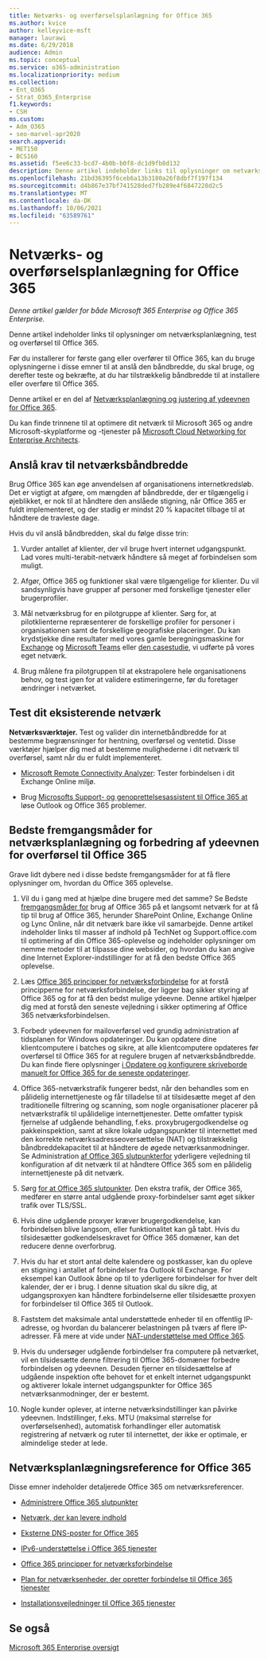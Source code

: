 ```yaml
---
title: Netværks- og overførselsplanlægning for Office 365
ms.author: kvice
author: kelleyvice-msft
manager: laurawi
ms.date: 6/29/2018
audience: Admin
ms.topic: conceptual
ms.service: o365-administration
ms.localizationpriority: medium
ms.collection:
- Ent_O365
- Strat_O365_Enterprise
f1.keywords:
- CSH
ms.custom:
- Adm_O365
- seo-marvel-apr2020
search.appverid:
- MET150
- BCS160
ms.assetid: f5ee6c33-bcd7-4b0b-b0f8-dc1d9fb8d132
description: Denne artikel indeholder links til oplysninger om netværksplanlægning, test og overførsel til Office 365.
ms.openlocfilehash: 21bd36395f6ceb6a13b3180a26f8dbf7f197f134
ms.sourcegitcommit: d4b867e37bf741528ded7fb289e4f6847228d2c5
ms.translationtype: MT
ms.contentlocale: da-DK
ms.lasthandoff: 10/06/2021
ms.locfileid: "63589761"
---
```

# <a name="network-and-migration-planning-for-office-365"></a>Netværks- og overførselsplanlægning for Office 365

*Denne artikel gælder for både Microsoft 365 Enterprise og Office 365 Enterprise.*

Denne artikel indeholder links til oplysninger om netværksplanlægning, test og overførsel til Office 365.
  
Før du installerer for første gang eller overfører til Office 365, kan du bruge oplysningerne i disse emner til at anslå den båndbredde, du skal bruge, og derefter teste og bekræfte, at du har tilstrækkelig båndbredde til at installere eller overføre til Office 365.

Denne artikel er en del af [Netværksplanlægning og justering af ydeevnen for Office 365](./network-planning-and-performance.md).

Du kan finde trinnene til at optimere dit netværk til Microsoft 365 og andre Microsoft-skyplatforme og -tjenester på [Microsoft Cloud Networking for Enterprise Architects](../solutions/cloud-architecture-models.md).
   
## <a name="estimate-network-bandwidth-requirements"></a>Anslå krav til netværksbåndbredde
<a name="EstimateBandwidthRequirements"> </a>

Brug Office 365 kan øge anvendelsen af organisationens internetkredsløb. Det er vigtigt at afgøre, om mængden af båndbredde, der er tilgængelig i øjeblikket, er nok til at håndtere den anslåede stigning, når Office 365 er fuldt implementeret, og der stadig er mindst 20 % kapacitet tilbage til at håndtere de travleste dage.
  
Hvis du vil anslå båndbredden, skal du følge disse trin:
  
1. Vurder antallet af klienter, der vil bruge hvert internet udgangspunkt. Lad vores multi-terabit-netværk håndtere så meget af forbindelsen som muligt. 
    
2. Afgør, Office 365 og funktioner skal være tilgængelige for klienter. Du vil sandsynligvis have grupper af personer med forskellige tjenester eller brugerprofiler.
    
3. Mål netværksbrug for en pilotgruppe af klienter. Sørg for, at pilotklienterne repræsenterer de forskellige profiler for personer i organisationen samt de forskellige geografiske placeringer. Du kan krydstjekke dine resultater med vores gamle beregningsmaskine for [Exchange](https://techcommunity.microsoft.com/t5/exchange-team-blog/announcing-the-exchange-client-network-bandwidth-calculator-beta/ba-p/601744) og [Microsoft Teams](/microsoftteams/prepare-network) eller [den casestudie](https://www.microsoft.com/itshowcase/Article/Content/631/Optimizing-network-performance-for-Microsoft-Office-365), vi udførte på vores eget netværk. 
    
4. Brug målene fra pilotgruppen til at ekstrapolere hele organisationens behov, og test igen for at validere estimeringerne, før du foretager ændringer i netværket.
    
## <a name="test-your-existing-network"></a>Test dit eksisterende netværk
<a name="calculators"> </a>

 **Netværksværktøjer.** Test og valider din internetbåndbredde for at bestemme begrænsninger for hentning, overførsel og ventetid. Disse værktøjer hjælper dig med at bestemme mulighederne i dit netværk til overførsel, samt når du er fuldt implementeret. 
    
- [Microsoft Remote Connectivity Analyzer](https://go.microsoft.com/fwlink/p/?LinkId=517243): Tester forbindelsen i dit Exchange Online miljø.
    
- Brug [Microsofts Support- og genoprettelsesassistent til Office 365 at](https://diagnostics.office.com/#/Download?env=SOC) løse Outlook og Office 365 problemer. 
    
## <a name="best-practices-for-network-planning-and-improving-migration-performance-for-office-365"></a>Bedste fremgangsmåder for netværksplanlægning og forbedring af ydeevnen for overførsel til Office 365
<a name="BestPractices"> </a>

Grave lidt dybere ned i disse bedste fremgangsmåder for at få flere oplysninger om, hvordan du Office 365 oplevelse.
  
1. Vil du i gang med at hjælpe dine brugere med det samme? Se Bedste [fremgangsmåder for](https://support.office.com/article/fd16c8d2-4799-4c39-8fd7-045f06640166) brug af Office 365 på et langsomt netværk for at få tip til brug af Office 365, herunder SharePoint Online, Exchange Online og Lync Online, når dit netværk bare ikke vil samarbejde. Denne artikel indeholder links til masser af indhold på TechNet og Support.office.com til optimering af din Office 365-oplevelse og indeholder oplysninger om nemme metoder til at tilpasse dine websider, og hvordan du kan angive dine Internet Explorer-indstillinger for at få den bedste Office 365 oplevelse. 
    
2. Læs [Office 365 principper for netværksforbindelse](./microsoft-365-network-connectivity-principles.md) for at forstå principperne for netværksforbindelse, der ligger bag sikker styring af Office 365 og for at få den bedst mulige ydeevne. Denne artikel hjælper dig med at forstå den seneste vejledning i sikker optimering af Office 365 netværksforbindelsen. 
    
3. Forbedr ydeevnen for mailoverførsel ved grundig administration af tidsplanen for Windows opdateringer. Du kan opdatere dine klientcomputere i batches og sikre, at alle klientcomputere opdateres før overførsel til Office 365 for at regulere brugen af netværksbåndbredde. Du kan finde flere oplysninger [i Opdatere og konfigurere skriveborde manuelt for Office 365 for de seneste opdateringer](https://support.microsoft.com/gp/office-2013-365-update).
    
4. Office 365-netværkstrafik fungerer bedst, når den behandles som en pålidelig internettjeneste og får tilladelse til at tilsidesætte meget af den traditionelle filtrering og scanning, som nogle organisationer placerer på netværkstrafik til upålidelige internettjenester. Dette omfatter typisk fjernelse af udgående behandling, f.eks. proxybrugergodkendelse og pakkeinspektion, samt at sikre lokale udgangspunkter til internettet med den korrekte netværksadresseoversættelse (NAT) og tilstrækkelig båndbreddekapacitet til at håndtere de øgede netværksanmodninger. Se Administration [af Office 365 slutpunkterfor](https://support.office.com/article/99cab9d4-ef59-4207-9f2b-3728eb46bf9a) yderligere vejledning til konfiguration af dit netværk til at håndtere Office 365 som en pålidelig internettjeneste på dit netværk.
    
1. Sørg [for at Office 365 slutpunkter](https://support.office.com/article/99cab9d4-ef59-4207-9f2b-3728eb46bf9a). Den ekstra trafik, der Office 365, medfører en større antal udgående proxy-forbindelser samt øget sikker trafik over TLS/SSL.
    
2. Hvis dine udgående proxyer kræver brugergodkendelse, kan forbindelsen blive langsom, eller funktionalitet kan gå tabt. Hvis du tilsidesætter godkendelseskravet for Office 365 domæner, kan det reducere denne overforbrug.
    
3. Hvis du har et stort antal delte kalendere og postkasser, kan du opleve en stigning i antallet af forbindelser fra Outlook til Exchange. For eksempel kan Outlook åbne op til to yderligere forbindelser for hver delt kalender, der er i brug. I denne situation skal du sikre dig, at udgangsproxyen kan håndtere forbindelserne eller tilsidesætte proxyen for forbindelser til Office 365 til Outlook.
    
4. Faststem det maksimale antal understøttede enheder til en offentlig IP-adresse, og hvordan du balancerer belastningen på tværs af flere IP-adresser. Få mere at vide under [NAT-understøttelse med Office 365](nat-support-with-microsoft-365.md).
    
5. Hvis du undersøger udgående forbindelser fra computere på netværket, vil en tilsidesætte denne filtrering til Office 365-domæner forbedre forbindelsen og ydeevnen. Desuden fjerner en tilsidesættelse af udgående inspektion ofte behovet for et enkelt internet udgangspunkt og aktiverer lokale internet udgangspunkter for Office 365 netværksanmodninger, der er bestemt.
    
6. Nogle kunder oplever, at interne netværksindstillinger kan påvirke ydeevnen. Indstillinger, f.eks. MTU (maksimal størrelse for overførselsenhed), automatisk forhandlinger eller automatisk registrering af netværk og ruter til internettet, der ikke er optimale, er almindelige steder at lede.
    
## <a name="network-planning-reference-for-office-365"></a>Netværksplanlægningsreference for Office 365
<a name="NetReference"> </a>

Disse emner indeholder detaljerede Office 365 om netværksreferencer.
  
- [Administrere Office 365 slutpunkter](https://support.office.com/article/99cab9d4-ef59-4207-9f2b-3728eb46bf9a)
    
- [Netværk, der kan levere indhold](content-delivery-networks.md)
    
- [Eksterne DNS-poster for Office 365](external-domain-name-system-records.md)
    
- [IPv6-understøttelse i Office 365 tjenester](ipv6-support.md)
    
- [Office 365 principper for netværksforbindelse](./microsoft-365-network-connectivity-principles.md)
    
- [Plan for netværksenheder, der opretter forbindelse til Office 365 tjenester](plan-for-network-devices.md)
    
- [Installationsvejledninger til Office 365 tjenester](setup-guides-for-microsoft-365.md)
 
## <a name="see-also"></a>Se også

[Microsoft 365 Enterprise oversigt](microsoft-365-overview.md)